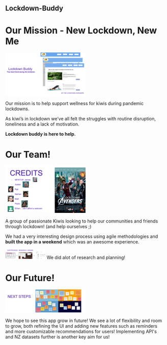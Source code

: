 ## Lockdown-Buddy

# Our Mission - New Lockdown, New Me


<img src="https://github.com/Lockdown-Avengers/Lockdown-Buddy/blob/master/opening.png" width="50%" height="50%">

Our mission is to help support wellness for kiwis during pandemic lockdowns.

As kiwi’s in lockdown we’ve all felt the struggles with routine disruption, loneliness and a lack of motivation.

**Lockdown buddy is here to help.**

# Our Team!

<img src="https://github.com/Lockdown-Avengers/Lockdown-Buddy/blob/master/credits.png" width="50%" height="50%">

A group of passionate Kiwis looking to help our communities and friends through lockdown! (and help ourselves ;)

We had a very interesting design process using agile methodologies and **built the app in a weekend** which was an awesome experience. 

<img src="https://github.com/Lockdown-Avengers/Lockdown-Buddy/blob/master/research.png" width="25%" height="25%">  We did alot of research and planning!


# Our Future!

<img src="https://github.com/Lockdown-Avengers/Lockdown-Buddy/blob/master/nextsteps.png" width="50%" height="50%">

We hope to see this app grow in future! We see a lot of flexibility and room to grow, both refining the UI and adding new features such as reminders and more customizable recommendations for users! Implementing API's and NZ datasets further is another key aim for us!

